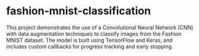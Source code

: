# fashion-mnist-classification
This project demonstrates the use of a Convolutional Neural Network (CNN) with data augmentation techniques to classify images from the Fashion MNIST dataset. The model is built using TensorFlow and Keras, and includes custom callbacks for progress tracking and early stopping.
